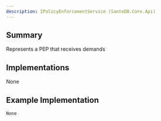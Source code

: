 ```yaml
---
description: IPolicyEnforcementService (SanteDB.Core.Api)
---
```


## Summary
Represents a PEP that receives demands

## Implementations

None

## Example Implementation
```
None
```
